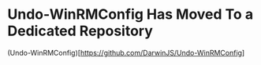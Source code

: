 
# Undo-WinRMConfig Has Moved To a Dedicated Repository

(Undo-WinRMConfig)[https://github.com/DarwinJS/Undo-WinRMConfig]